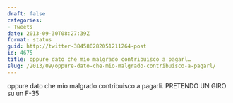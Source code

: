 ```yaml
---
draft: false
categories:
- Tweets
date: 2013-09-30T08:27:39Z
format: status
guid: http://twitter-384580282051211264-post
id: 4675
title: oppure dato che mio malgrado contribuisco a pagarl…
slug: /2013/09/oppure-dato-che-mio-malgrado-contribuisco-a-pagarl/
---
```


oppure dato che mio malgrado contribuisco a pagarli. PRETENDO UN GIRO su un F-35